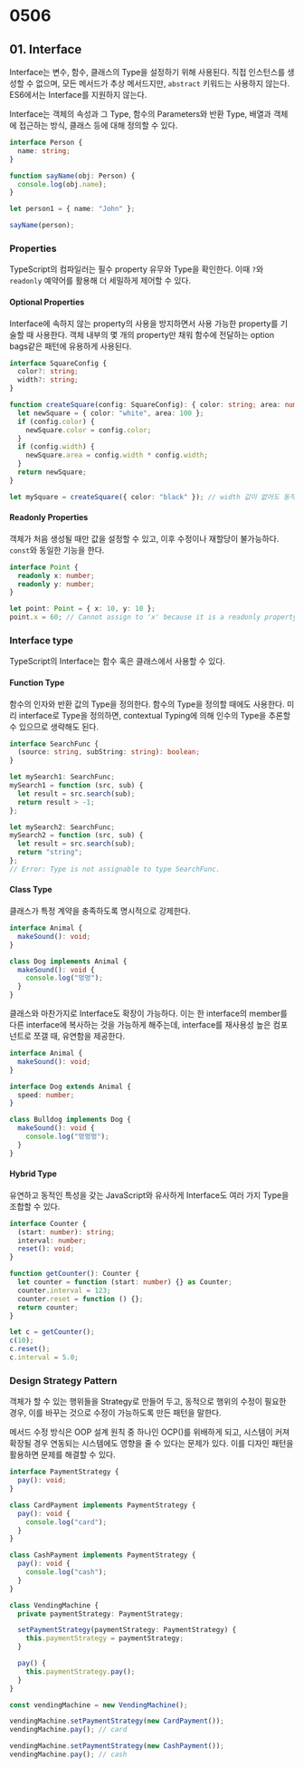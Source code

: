 # 0506

## 01. Interface

Interface는 변수, 함수, 클래스의 Type을 설정하기 위해 사용된다. 직접 인스턴스를 생성할 수 없으며, 모든 메서드가 추상 메서드지만, `abstract` 키워드는 사용하지 않는다. ES6에서는 Interface를 지원하지 않는다.

Interface는 객체의 속성과 그 Type, 함수의 Parameters와 반환 Type, 배열과 객체에 접근하는 방식, 클래스 등에 대해 정의할 수 있다.

```ts
interface Person {
  name: string;
}

function sayName(obj: Person) {
  console.log(obj.name);
}

let person1 = { name: "John" };

sayName(person);
```

### Properties

TypeScript의 컴파일러는 필수 property 유무와 Type을 확인한다. 이때 `?`와 `readonly` 예약어를 활용해 더 세밀하게 제어할 수 있다.

#### Optional Properties

Interface에 속하지 않는 property의 사용을 방지하면서 사용 가능한 property를 기술할 때 사용한다. 객체 내부의 몇 개의 property만 채워 함수에 전달하는 option bags같은 패턴에 유용하게 사용된다.

```ts
interface SquareConfig {
  color?: string;
  width?: string;
}

function createSquare(config: SquareConfig): { color: string; area: number } {
  let newSquare = { color: "white", area: 100 };
  if (config.color) {
    newSquare.color = config.color;
  }
  if (config.width) {
    newSquare.area = config.width * config.width;
  }
  return newSquare;
}

let mySquare = createSquare({ color: "black" }); // width 값이 없어도 동작한다.
```

#### Readonly Properties

객체가 처음 생성될 때만 값을 설정할 수 있고, 이후 수정이나 재할당이 불가능하다. `const`와 동일한 기능을 한다.

```ts
interface Point {
  readonly x: number;
  readonly y: number;
}

let point: Point = { x: 10, y: 10 };
point.x = 60; // Cannot assign to 'x' because it is a readonly property.
```

### Interface type

TypeScript의 Interface는 함수 혹은 클래스에서 사용할 수 있다.

#### Function Type

함수의 인자와 반환 값의 Type을 정의한다. 함수의 Type을 정의할 때에도 사용한다. 미리 interface로 Type을 정의하면, contextual Typing에 의해 인수의 Type을 추론할 수 있으므로 생략해도 된다.

```ts
interface SearchFunc {
  (source: string, subString: string): boolean;
}

let mySearch1: SearchFunc;
mySearch1 = function (src, sub) {
  let result = src.search(sub);
  return result > -1;
};

let mySearch2: SearchFunc;
mySearch2 = function (src, sub) {
  let result = src.search(sub);
  return "string";
};
// Error: Type is not assignable to type SearchFunc.
```

#### Class Type

클래스가 특정 계약을 충족하도록 명시적으로 강제한다.

```ts
interface Animal {
  makeSound(): void;
}

class Dog implements Animal {
  makeSound(): void {
    console.log("멍멍");
  }
}
```

클래스와 마찬가지로 Interface도 확장이 가능하다. 이는 한 interface의 member를 다른 interface에 복사하는 것을 가능하게 해주는데, interface를 재사용성 높은 컴포넌트로 쪼갤 때, 유연함을 제공한다.

```ts
interface Animal {
  makeSound(): void;
}

interface Dog extends Animal {
  speed: number;
}

class Bulldog implements Dog {
  makeSound(): void {
    console.log("멍멍멍");
  }
}
```

#### Hybrid Type

유연하고 동적인 특성을 갖는 JavaScript와 유사하게 Interface도 여러 가지 Type을 조합할 수 있다.

```ts
interface Counter {
  (start: number): string;
  interval: number;
  reset(): void;
}

function getCounter(): Counter {
  let counter = function (start: number) {} as Counter;
  counter.interval = 123;
  counter.reset = function () {};
  return counter;
}

let c = getCounter();
c(10);
c.reset();
c.interval = 5.0;
```

### Design Strategy Pattern

객체가 할 수 있는 행위들을 Strategy로 만들어 두고, 동적으로 행위의 수정이 필요한 경우, 이를 바꾸는 것으로 수정이 가능하도록 만든 패턴을 말한다.

메서드 수정 방식은 OOP 설계 원칙 중 하나인 OCP()를 위배하게 되고, 시스템이 커져 확장될 경우 연동되는 시스템에도 영향을 줄 수 있다는 문제가 있다. 이를 디자인 패턴을 활용하면 문제를 해결할 수 있다.

```ts
interface PaymentStrategy {
  pay(): void;
}

class CardPayment implements PaymentStrategy {
  pay(): void {
    console.log("card");
  }
}

class CashPayment implements PaymentStrategy {
  pay(): void {
    console.log("cash");
  }
}

class VendingMachine {
  private paymentStrategy: PaymentStrategy;

  setPaymentStrategy(paymentStrategy: PaymentStrategy) {
    this.paymentStrategy = paymentStrategy;
  }

  pay() {
    this.paymentStrategy.pay();
  }
}

const vendingMachine = new VendingMachine();

vendingMachine.setPaymentStrategy(new CardPayment());
vendingMachine.pay(); // card

vendingMachine.setPaymentStrategy(new CashPayment());
vendingMachine.pay(); // cash
```
